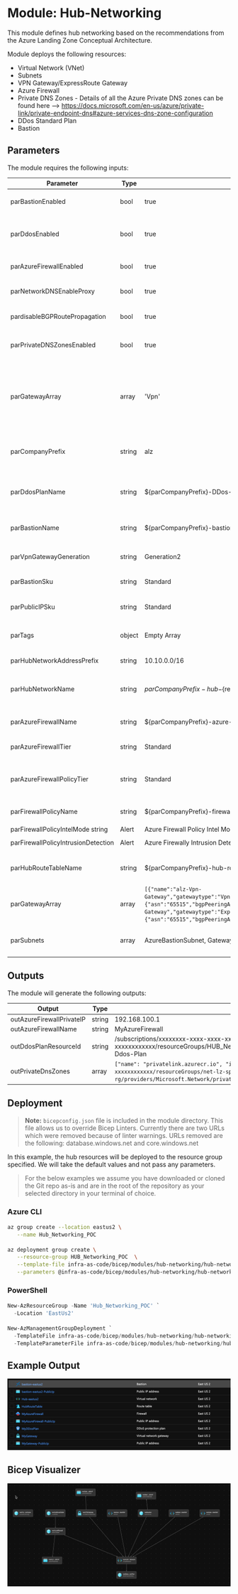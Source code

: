 # Module:  Hub-Networking

This module defines hub networking based on the recommendations from the Azure Landing Zone Conceptual Architecture.  

Module deploys the following resources:
  * Virtual Network (VNet)
  * Subnets
  * VPN Gateway/ExpressRoute Gateway
  * Azure Firewall
  * Private DNS Zones - Details of all the Azure Private DNS zones can be found here --> https://docs.microsoft.com/en-us/azure/private-link/private-endpoint-dns#azure-services-dns-zone-configuration
  * DDos Standard Plan
  * Bastion 


## Parameters

The module requires the following inputs:

 Parameter | Type | Default | Description | Requirement | Example
----------- | ---- | ------- |----------- | ----------- | -------
parBastionEnabled | bool| true |Switch to enable deployment Bastion Service  | None | true
parDdosEnabled | bool | true | Switch to enable deployment of distributed denial of service attacks service | None | true
parAzureFirewallEnabled | bool | true | Switch to enable deployment Azure Firewall | None | true 
parNetworkDNSEnableProxy | bool | true | Switch to enable Proxy DNS through Firewall | None | true
pardisableBGPRoutePropagation | bool | true | Switch to enable BGP Route Propogation | None | true
parPrivateDNSZonesEnabled | bool | true | Switch to enable deployment of Azure Private Dns Zones | None | true
parGatewayArray | array | 'Vpn' | Array of Gateways to be deployed. Array will consist of one or two items.  Specifically Vpn and/or ExpressRoute Default: Vpn' | None |`['Vpn', 'ExpressRoute']`
parCompanyPrefix | string | alz | Prefix value which will be pre-appended to all resource names | 1-10 char | alz 
parDdosPlanName | string | ${parCompanyPrefix}-DDos-Plan | Name which will be associated with distributed denial of service protection plan | 1-80 char | alz-DDos-Plan
parBastionName | string | ${parCompanyPrefix}-bastion | Name which will be associated with Bastion Service. | 1-80 char | alz-bastion
parVpnGatewayGeneration | string | Generation2 | Vpn Gateway generation to deploy | 11 char| Generation2
parBastionSku | string | Standard | SKU or Tier of Bastion Service to deploy | Standard or Basic | Standard
parPublicIPSku | string | Standard |SKU or Tier of Public IP to deploy | Standard or Basic | Standard
parTags | object | Empty Array |List of tags (Key Value Pairs) to be applied to resources | None | environment: 'development'
parHubNetworkAddressPrefix | string | 10.10.0.0/16 |CIDR range for Hub Network| CIDR Notation | 10.10.0.0/16
parHubNetworkName | string | ${parCompanyPrefix}-hub-${resourceGroup().location} |Name prefix for Virtual Network.  Prefix will be appended with the region.| 2-50 char | alz-hub-eastus2
parAzureFirewallName | string | ${parCompanyPrefix}-azure-firewall | Name associate with Azure Firewall | 1-80 char | alz-azure-firewall
parAzureFirewallTier | string | Standard | Tier associated with the Firewall to be deployed. | Standard or Premium | Premium
parAzureFirewallPolicyTier | string | Standard | Azure Firewall Policy Tier associated with the Firewall to deploy. | Standard or Premium | Premium
parFirewallPolicyName | string |${parCompanyPrefix}-firewall-policy | Name associated with Azure Firewall Policy | 1-80 char | alz-firewall-policy
parFirewallPolicyIntelMode string | Alert | Azure Firewall Policy Intel Mode | Alert, Deny, Off | Alert
parFirewallPolicyIntrusionDetection | Alert | Azure Firewally Intrusion Detections| RequiresPremium Sku | Alert
parHubRouteTableName | string | ${parCompanyPrefix}-hub-routetable | Name of route table to be associated with Hub Network | 1-80 char | alz-hub-routetable
parGatewayArray | array| `[{"name":"alz-Vpn-Gateway","gatewaytype":"Vpn","sku":"VpnGw1","vpntype":"RouteBased","generation":"Generation2","enableBgp":false,"activeActive":false,"enableBgpRouteTranslationForNat":false,"enableDnsForwarding":false,"asn":"65515","bgpPeeringAddress":"","bgpsettings":{"asn":"65515","bgpPeeringAddress":"","peerWeight":"5"}},{"name":"alz-ExpressRoute-Gateway","gatewaytype":"ExpressRoute","sku":"ErGw1AZ","vpntype":"RouteBased","generation":"None","enableBgp":false,"activeActive":false,"enableBgpRouteTranslationForNat":false,"enableDnsForwarding":false,"asn":"65515","bgpPeeringAddress":"","bgpsettings":{"asn":"65515","bgpPeeringAddress":"","peerWeight":"5"}}]` | Array of Gateways to create including the properties of the gateway. | None | See Default
parSubnets | array | AzureBastionSubnet, GatewaySubnet, AzureFirewallSubnet | Array of objects to providing for dynamic set of subnets | Must provide array of objects | `[{"name":"AzureBastionSubnet","ipAddressRange":"10.20.15.0/24"},{"name":"GatewaySubnet","ipAddressRange":"10.20.252.0/24"},{"name":"AzureFirewallSubnet","ipAddressRange":"10.20.254.0/24"}]`
## Outputs

The module will generate the following outputs:

Output | Type | Example
------ | ---- | --------
outAzureFirewallPrivateIP | string | 192.168.100.1
outAzureFirewallName | string | MyAzureFirewall
outDdosPlanResourceId | string | /subscriptions/xxxxxxxx-xxxx-xxxx-xxxx-xxxxxxxxxxxx/resourceGroups/HUB_Networking_POC/providers/Microsoft.Network/ddosProtectionPlans/alz-Ddos-Plan
outPrivateDnsZones | array | `["name": "privatelink.azurecr.io", "id": "/subscriptions/xxxxxxxx-xxxx-xxxx-xxxx-xxxxxxxxxxxx/resourceGroups/net-lz-spk-eastus-rg/providers/Microsoft.Network/privateDnsZones/privatelink.azurecr.io"]`

## Deployment
> **Note:** `bicepconfig.json` file is included in the module directory.  This file allows us to override Bicep Linters.  Currently there are two URLs which were removed because of linter warnings.  URLs removed are the following: database.windows.net and core.windows.net

In this example, the hub resources will be deployed to the resource group specified.
We will take the default values and not pass any parameters.

> For the below examples we assume you have downloaded or cloned the Git repo as-is and are in the root of the repository as your selected directory in your terminal of choice.

### Azure CLI
```bash
az group create --location eastus2 \
   --name Hub_Networking_POC

az deployment group create \
   --resource-group HUB_Networking_POC  \
   --template-file infra-as-code/bicep/modules/hub-networking/hub-networking.bicep \
   --parameters @infra-as-code/bicep/modules/hub-networking/hub-networking.parameters.example.json
```

### PowerShell

```powershell
New-AzResourceGroup -Name 'Hub_Networking_POC' `
  -Location 'EastUs2'
  
New-AzManagementGroupDeployment `
  -TemplateFile infra-as-code/bicep/modules/hub-networking/hub-networking.bicep `
  -TemplateParameterFile infra-as-code/bicep/modules/hub-networking/hub-networking.parameters.example.json
```

## Example Output

![Example Deployment Output](media/hub-network-example-deployment-output.png "Example Deployment Output")

## Bicep Visualizer

![Bicep Visualizer](media/hub-networking-bicep-visualizer.png "Bicep Visualizer")
